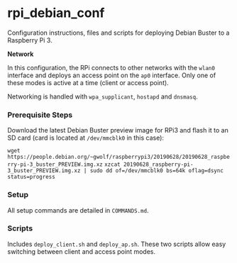 # rpi_debian_conf

Configuration instructions, files and scripts for deploying Debian Buster to a Raspberry Pi 3.

**Network**

In this configuration, the RPi connects to other networks with the `wlan0` interface and deploys an access point on the `ap0` interface. Only one of these modes is active at a time (client or access point).

Networking is handled with `wpa_supplicant`, `hostapd` and `dnsmasq`.

### Prerequisite Steps

Download the latest Debian Buster preview image for RPi3 and flash it to an SD card (card is located at `/dev/mmcblk0` in this case):

`wget https://people.debian.org/~gwolf/raspberrypi3/20190628/20190628_raspberry-pi-3_buster_PREVIEW.img.xz`
`xzcat 20190628_raspberry-pi-3_buster_PREVIEW.img.xz | sudo dd of=/dev/mmcblk0 bs=64k oflag=dsync status=progress`

### Setup

All setup commands are detailed in `COMMANDS.md`.

### Scripts

Includes `deploy_client.sh` and `deploy_ap.sh`. These two scripts allow easy switching between client and access point modes.
